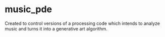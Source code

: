 # music_pde
Created to control versions of a processing code which intends to analyze music and turns it into a generative art algorithm.
